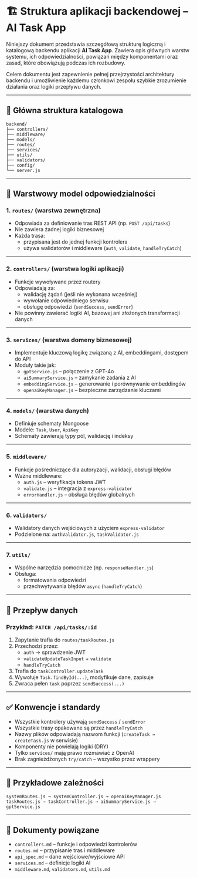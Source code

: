 # 🏗️ Struktura aplikacji backendowej – AI Task App

Niniejszy dokument przedstawia szczegółową strukturę logiczną i katalogową backendu aplikacji **AI Task App**. Zawiera opis głównych warstw systemu, ich odpowiedzialności, powiązań między komponentami oraz zasad, które obowiązują podczas ich rozbudowy.

Celem dokumentu jest zapewnienie pełnej przejrzystości architektury backendu i umożliwienie każdemu członkowi zespołu szybkie zrozumienie działania oraz logiki przepływu danych.

---

## 📁 Główna struktura katalogowa

```
backend/
├── controllers/
├── middleware/
├── models/
├── routes/
├── services/
├── utils/
├── validators/
├── config/
└── server.js
```

---

## 🔀 Warstwowy model odpowiedzialności

### 1. `routes/` (warstwa zewnętrzna)

- Odpowiada za definiowanie tras REST API (np. `POST /api/tasks`)
- Nie zawiera żadnej logiki biznesowej
- Każda trasa:
  - przypisana jest do jednej funkcji kontrolera
  - używa walidatorów i middleware (`auth`, `validate`, `handleTryCatch`)

---

### 2. `controllers/` (warstwa logiki aplikacji)

- Funkcje wywoływane przez routery
- Odpowiadają za:
  - walidację żądań (jeśli nie wykonana wcześniej)
  - wywołanie odpowiedniego serwisu
  - obsługę odpowiedzi (`sendSuccess`, `sendError`)
- Nie powinny zawierać logiki AI, bazowej ani złożonych transformacji danych

---

### 3. `services/` (warstwa domeny biznesowej)

- Implementuje kluczową logikę związaną z AI, embeddingami, dostępem do API
- Moduły takie jak:
  - `gptService.js` – połączenie z GPT-4o
  - `aiSummaryService.js` – zamykanie zadania z AI
  - `embeddingService.js` – generowanie i porównywanie embeddingów
  - `openaiKeyManager.js` – bezpieczne zarządzanie kluczami

---

### 4. `models/` (warstwa danych)

- Definiuje schematy Mongoose
- Modele: `Task`, `User`, `ApiKey`
- Schematy zawierają typy pól, walidację i indeksy

---

### 5. `middleware/`

- Funkcje pośredniczące dla autoryzacji, walidacji, obsługi błędów
- Ważne middleware:
  - `auth.js` – weryfikacja tokena JWT
  - `validate.js` – integracja z `express-validator`
  - `errorHandler.js` – obsługa błędów globalnych

---

### 6. `validators/`

- Walidatory danych wejściowych z użyciem `express-validator`
- Podzielone na: `authValidator.js`, `taskValidator.js`

---

### 7. `utils/`

- Wspólne narzędzia pomocnicze (np. `responseHandler.js`)
- Obsługa:
  - formatowania odpowiedzi
  - przechwytywania błędów `async` (`handleTryCatch`)

---

## 🔁 Przepływ danych

### Przykład: `PATCH /api/tasks/:id`

1. Zapytanie trafia do `routes/taskRoutes.js`
2. Przechodzi przez:
   - `auth` → sprawdzenie JWT
   - `validateUpdateTaskInput` + `validate`
   - `handleTryCatch`
3. Trafia do `taskController.updateTask`
4. Wywołuje `Task.findById(...)`, modyfikuje dane, zapisuje
5. Zwraca pełen `task` poprzez `sendSuccess(...)`

---

## ✅ Konwencje i standardy

- Wszystkie kontrolery używają `sendSuccess` / `sendError`
- Wszystkie trasy opakowane są przez `handleTryCatch`
- Nazwy plików odpowiadają nazwom funkcji (`createTask → createTask.js` w serwisie)
- Komponenty nie powielają logiki (DRY)
- Tylko `services/` mają prawo rozmawiać z OpenAI
- Brak zagnieżdżonych `try/catch` – wszystko przez wrappery

---

## 🧩 Przykładowe zależności

```
systemRoutes.js → systemController.js → openaiKeyManager.js
taskRoutes.js → taskController.js → aiSummaryService.js → gptService.js
```

---

## 📄 Dokumenty powiązane

- `controllers.md` – funkcje i odpowiedzi kontrolerów
- `routes.md` – przypisanie tras i middleware
- `api_spec.md` – dane wejściowe/wyjściowe API
- `services.md` – definicje logiki AI
- `middleware.md`, `validators.md`, `utils.md`

